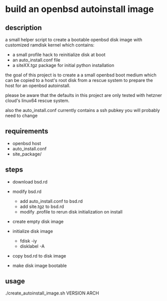 # build an openbsd autoinstall image

## description
a small helper script to create a bootable openbsd disk image
with customized ramdisk kernel which contains:

- a small profile hack to reinitialize disk at boot
- an auto_install.conf file
- a siteXX.tgz package for initial python installation

the goal of this project is to create a a small openbsd boot medium
which can be copied to a host's root disk from a rescue system to
prepare the host for an openbsd autoinstall.

please be aware that the defaults in this project are only tested with hetzner cloud's
linux64 rescue system. 

also the auto_install.conf currently contains a ssh pubkey you will probably need to change

## requirements
- openbsd host
- auto_install.conf
- site_package/

## steps

- download bsd.rd
- modify bsd.rd
  - add auto_install.conf to bsd.rd
  - add site.tgz to bsd.rd
  - modify .profile to rerun disk initialization on install

- create empty disk image
- initialize disk image
  - fdisk -iy
  - disklabel -A

- copy bsd.rd to disk image
- make disk image bootable

## usage

./create_autoinstall_image.sh VERSION ARCH
